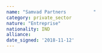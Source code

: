 ```yaml
---
name: "Samvad Partners          "
category: private_sector
nature: "Entreprise"
nationality: IND
alliance: 
date_signed: '2018-11-12'
---
```

    